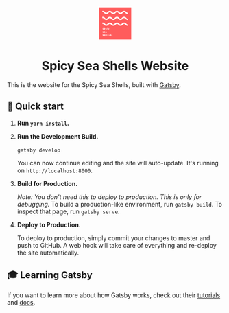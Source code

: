 <p align="center">
    <img alt="Spicy Sea Shells" src="/src/images/logo.png" width="80" />
</p>
<h1 align="center">
  Spicy Sea Shells Website
</h1>

This is the website for the Spicy Sea Shells, built with [Gatsby](https://www.gatsbyjs.org/).

## 🚀 Quick start

1.  **Run `yarn install`.**

1.  **Run the Development Build.**

    `gatsby develop`

    You can now continue editing and the site will auto-update. It's running on `http://localhost:8000`.

1.  **Build for Production.**

    _Note: You don't need this to deploy to production. This is only for debugging._ To build a production-like environment, run `gatsby build`. To inspect that page, run `gatsby serve`.

1. **Deploy to Production.**

    To deploy to production, simply commit your changes to master and push to GitHub. A web hook will take care of everything and re-deploy the site automatically.

## 🎓 Learning Gatsby

If you want to learn more about how Gatsby works, check out their [tutorials](https://www.gatsbyjs.org/tutorial/) and [docs](https://www.gatsbyjs.org/docs/).